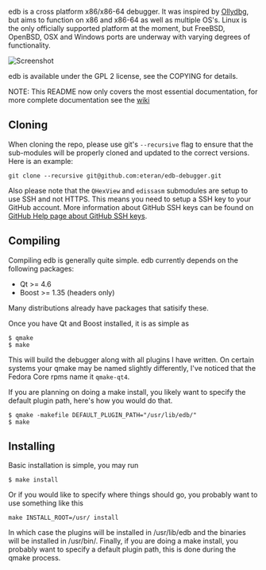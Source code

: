 edb is a cross platform x86/x86-64 debugger. It was inspired by [Ollydbg](http://www.ollydbg.de/ "Ollydbg"), but aims to function on x86 and x86-64 as well as multiple OS's. Linux is the only officially supported platform at the moment, but FreeBSD, OpenBSD, OSX and Windows ports are underway with varying degrees of functionality.

![Screenshot](http://codef00.com/img/debugger.png)

edb is available under the GPL 2 license, see the COPYING for details.

NOTE: This README now only covers the most essential documentation, for more
complete documentation see the [wiki](https://github.com/eteran/edb-debugger/wiki)


Cloning
-------

When cloning the repo, please use git's `--recursive` flag to ensure that the sub-modules will be properly cloned and updated to the correct versions. Here is an example:

`git clone --recursive git@github.com:eteran/edb-debugger.git`

Also please note that the `QHexView` and `edissasm` submodules are setup to use SSH and not HTTPS. This means you need to setup a SSH key to your GitHub account. More information about GitHub SSH keys can be found on [GitHub Help page about GitHub SSH keys](https://help.github.com/articles/generating-ssh-keys/).

Compiling
---------

Compiling edb is generally quite simple. edb currently depends on the 
following packages:

* Qt >= 4.6
* Boost >= 1.35 (headers only)

Many distributions already have packages that satisify these.

Once you have Qt and Boost installed, it is as simple as

	$ qmake
	$ make

This will build the debugger along with all plugins I have written. On certain 
systems your qmake may be named slightly differently, I've noticed that the 
Fedora Core rpms name it `qmake-qt4`.

If you are planning on doing a make install, you likely want to specify the 
default plugin path, here's how you would do that.

	$ qmake -makefile DEFAULT_PLUGIN_PATH="/usr/lib/edb/"
	$ make


Installing
----------

Basic installation is simple, you may run

	$ make install

Or if you would like to specify where things should go, you probably want to 
use something like this

	make INSTALL_ROOT=/usr/ install

In which case the plugins will be installed in /usr/lib/edb and the binaries 
will be installed in /usr/bin/. Finally, if you are doing a make install, you 
probably want to specify a default plugin path, this is done during the qmake 
process.

